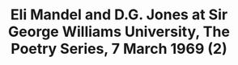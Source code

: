 ---
layout: manifest
title: Eli Mandel and D.G. Jones at Sir George Williams University, The Poetry Series,
  7 March 1969 (2)
manifest_name: eli-mandel-and-d-g-jones-at-sir-george-williams-university-the-poetry-series-7-march-1969-2-

---